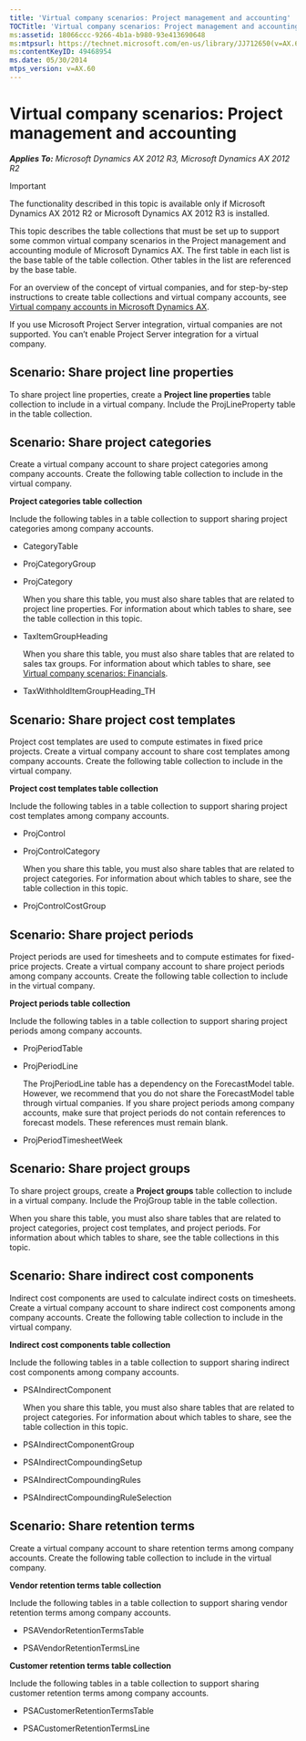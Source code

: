 ```yaml
---
title: 'Virtual company scenarios: Project management and accounting'
TOCTitle: 'Virtual company scenarios: Project management and accounting'
ms:assetid: 18066ccc-9266-4b1a-b980-93e413690648
ms:mtpsurl: https://technet.microsoft.com/en-us/library/JJ712650(v=AX.60)
ms:contentKeyID: 49468954
ms.date: 05/30/2014
mtps_version: v=AX.60
---
```


# Virtual company scenarios: Project management and accounting 


_**Applies To:** Microsoft Dynamics AX 2012 R3, Microsoft Dynamics AX 2012 R2_


> [!IMPORTANT]
> <P>The functionality described in this topic is available only if Microsoft Dynamics AX 2012 R2 or Microsoft Dynamics AX 2012 R3 is installed.</P>



This topic describes the table collections that must be set up to support some common virtual company scenarios in the Project management and accounting module of Microsoft Dynamics AX. The first table in each list is the base table of the table collection. Other tables in the list are referenced by the base table.

For an overview of the concept of virtual companies, and for step-by-step instructions to create table collections and virtual company accounts, see [Virtual company accounts in Microsoft Dynamics AX](virtual-company-accounts-in-microsoft-dynamics-ax.md).

If you use Microsoft Project Server integration, virtual companies are not supported. You can’t enable Project Server integration for a virtual company.

## Scenario: Share project line properties

To share project line properties, create a **Project line properties** table collection to include in a virtual company. Include the ProjLineProperty table in the table collection.

## Scenario: Share project categories

Create a virtual company account to share project categories among company accounts. Create the following table collection to include in the virtual company.

**Project categories table collection**

Include the following tables in a table collection to support sharing project categories among company accounts.

  - CategoryTable

  - ProjCategoryGroup

  - ProjCategory
    
    When you share this table, you must also share tables that are related to project line properties. For information about which tables to share, see the table collection in this topic.

  - TaxItemGroupHeading
    
    When you share this table, you must also share tables that are related to sales tax groups. For information about which tables to share, see [Virtual company scenarios: Financials](virtual-company-scenarios-financials.md).

  - TaxWithholdItemGroupHeading\_TH

## Scenario: Share project cost templates

Project cost templates are used to compute estimates in fixed price projects. Create a virtual company account to share cost templates among company accounts. Create the following table collection to include in the virtual company.

**Project cost templates table collection**

Include the following tables in a table collection to support sharing project cost templates among company accounts.

  - ProjControl

  - ProjControlCategory
    
    When you share this table, you must also share tables that are related to project categories. For information about which tables to share, see the table collection in this topic.

  - ProjControlCostGroup

## Scenario: Share project periods

Project periods are used for timesheets and to compute estimates for fixed-price projects. Create a virtual company account to share project periods among company accounts. Create the following table collection to include in the virtual company.

**Project periods table collection**

Include the following tables in a table collection to support sharing project periods among company accounts.

  - ProjPeriodTable

  - ProjPeriodLine
    
    The ProjPeriodLine table has a dependency on the ForecastModel table. However, we recommend that you do not share the ForecastModel table through virtual companies. If you share project periods among company accounts, make sure that project periods do not contain references to forecast models. These references must remain blank.

  - ProjPeriodTimesheetWeek

## Scenario: Share project groups

To share project groups, create a **Project groups** table collection to include in a virtual company. Include the ProjGroup table in the table collection.

When you share this table, you must also share tables that are related to project categories, project cost templates, and project periods. For information about which tables to share, see the table collections in this topic.

## Scenario: Share indirect cost components

Indirect cost components are used to calculate indirect costs on timesheets. Create a virtual company account to share indirect cost components among company accounts. Create the following table collection to include in the virtual company.

**Indirect cost components table collection**

Include the following tables in a table collection to support sharing indirect cost components among company accounts.

  - PSAIndirectComponent
    
    When you share this table, you must also share tables that are related to project categories. For information about which tables to share, see the table collection in this topic.

  - PSAIndirectComponentGroup

  - PSAIndirectCompoundingSetup

  - PSAIndirectCompoundingRules

  - PSAIndirectCompoundingRuleSelection

## Scenario: Share retention terms

Create a virtual company account to share retention terms among company accounts. Create the following table collection to include in the virtual company.

**Vendor retention terms table collection**

Include the following tables in a table collection to support sharing vendor retention terms among company accounts.

  - PSAVendorRetentionTermsTable

  - PSAVendorRetentionTermsLine

**Customer retention terms table collection**

Include the following tables in a table collection to support sharing customer retention terms among company accounts.

  - PSACustomerRetentionTermsTable

  - PSACustomerRetentionTermsLine

  


